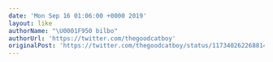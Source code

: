```yaml
---
date: 'Mon Sep 16 01:06:00 +0000 2019'
layout: like
authorName: "\U0001F950 bilbo"
authorUrl: 'https://twitter.com/thegoodcatboy'
originalPost: 'https://twitter.com/thegoodcatboy/status/1173402622688149504'
---
```

